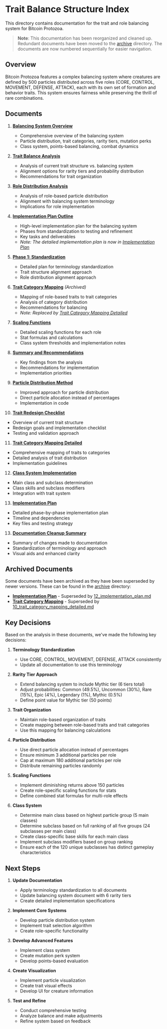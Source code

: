 # Trait Balance Structure Index

This directory contains documentation for the trait and role balancing system for Bitcoin Protozoa.

> **Note**: This documentation has been reorganized and cleaned up. Redundant documents have been moved to the [archive](archive/) directory. The documents are now numbered sequentially for easier navigation.

## Overview

Bitcoin Protozoa features a complex balancing system where creatures are defined by 500 particles distributed across five roles (CORE, CONTROL, MOVEMENT, DEFENSE, ATTACK), each with its own set of formation and behavior traits. This system ensures fairness while preserving the thrill of rare combinations.

## Documents

1. [**Balancing System Overview**](01_balancing_system_overview.md)
   - Comprehensive overview of the balancing system
   - Particle distribution, trait categories, rarity tiers, mutation perks
   - Class system, points-based balancing, combat dynamics

2. [**Trait Balance Analysis**](02_trait_balance_analysis.md)
   - Analysis of current trait structure vs. balancing system
   - Alignment options for rarity tiers and probability distribution
   - Recommendations for trait organization

3. [**Role Distribution Analysis**](03_role_distribution_analysis.md)
   - Analysis of role-based particle distribution
   - Alignment with balancing system terminology
   - Implications for role implementation

4. [**Implementation Plan Outline**](04_implementation_plan_outline.md)
   - High-level implementation plan for the balancing system
   - Phases from standardization to testing and refinement
   - Key tasks and deliverables
   - *Note: The detailed implementation plan is now in [Implementation Plan](12_implementation_plan.md)*

5. [**Phase 1: Standardization**](05_phase1_standardization.md)
   - Detailed plan for terminology standardization
   - Trait structure alignment approach
   - Role distribution alignment approach

6. [**Trait Category Mapping**](archive/06_trait_category_mapping.md) *(Archived)*
   - Mapping of role-based traits to trait categories
   - Analysis of category distribution
   - Recommendations for balancing
   - *Note: Replaced by [Trait Category Mapping Detailed](10_trait_category_mapping_detailed.md)*

7. [**Scaling Functions**](06_scaling_functions.md)
   - Detailed scaling functions for each role
   - Stat formulas and calculations
   - Class system thresholds and implementation notes

8. [**Summary and Recommendations**](07_summary_and_recommendations.md)
   - Key findings from the analysis
   - Recommendations for implementation
   - Implementation priorities

9. [**Particle Distribution Method**](08_particle_distribution_method.md)
   - Improved approach for particle distribution
   - Direct particle allocation instead of percentages
   - Implementation in code

10. [**Trait Redesign Checklist**](09_trait_redesign_checklist.md)
   - Overview of current trait structure
   - Redesign goals and implementation checklist
   - Testing and validation approach

11. [**Trait Category Mapping Detailed**](10_trait_category_mapping_detailed.md)
   - Comprehensive mapping of traits to categories
   - Detailed analysis of trait distribution
   - Implementation guidelines

12. [**Class System Implementation**](11_class_system_implementation.md)
   - Main class and subclass determination
   - Class skills and subclass modifiers
   - Integration with trait system

13. [**Implementation Plan**](12_implementation_plan.md)
   - Detailed phase-by-phase implementation plan
   - Timeline and dependencies
   - Key files and testing strategy

13. [**Documentation Cleanup Summary**](13_documentation_cleanup_summary.md)
   - Summary of changes made to documentation
   - Standardization of terminology and approach
   - Visual aids and enhanced clarity

## Archived Documents

Some documents have been archived as they have been superseded by newer versions. These can be found in the [archive](archive/) directory:

- [**Implementation Plan**](archive/04_implementation_plan.md) - Superseded by [12_implementation_plan.md](12_implementation_plan.md)
- [**Trait Category Mapping**](archive/06_trait_category_mapping.md) - Superseded by [10_trait_category_mapping_detailed.md](10_trait_category_mapping_detailed.md)

## Key Decisions

Based on the analysis in these documents, we've made the following key decisions:

1. **Terminology Standardization**
   - Use CORE, CONTROL, MOVEMENT, DEFENSE, ATTACK consistently
   - Update all documentation to use this terminology

2. **Rarity Tier Approach**
   - Extend balancing system to include Mythic tier (6 tiers total)
   - Adjust probabilities: Common (49.5%), Uncommon (30%), Rare (15%), Epic (4%), Legendary (1%), Mythic (0.5%)
   - Define point value for Mythic tier (50 points)

3. **Trait Organization**
   - Maintain role-based organization of traits
   - Create mapping between role-based traits and trait categories
   - Use this mapping for balancing calculations

4. **Particle Distribution**
   - Use direct particle allocation instead of percentages
   - Ensure minimum 3 additional particles per role
   - Cap at maximum 180 additional particles per role
   - Distribute remaining particles randomly

5. **Scaling Functions**
   - Implement diminishing returns above 150 particles
   - Create role-specific scaling functions for stats
   - Define combined stat formulas for multi-role effects

6. **Class System**
   - Determine main class based on highest particle group (5 main classes)
   - Determine subclass based on full ranking of all five groups (24 subclasses per main class)
   - Create class-specific base skills for each main class
   - Implement subclass modifiers based on group ranking
   - Ensure each of the 120 unique subclasses has distinct gameplay characteristics

## Next Steps

1. **Update Documentation**
   - Apply terminology standardization to all documents
   - Update balancing system document with 6 rarity tiers
   - Create detailed implementation specifications

2. **Implement Core Systems**
   - Develop particle distribution system
   - Implement trait selection algorithm
   - Create role-specific functionality

3. **Develop Advanced Features**
   - Implement class system
   - Create mutation perk system
   - Develop points-based evaluation

4. **Create Visualization**
   - Implement particle visualization
   - Create trait visual effects
   - Develop UI for creature information

5. **Test and Refine**
   - Conduct comprehensive testing
   - Analyze balance and make adjustments
   - Refine system based on feedback

